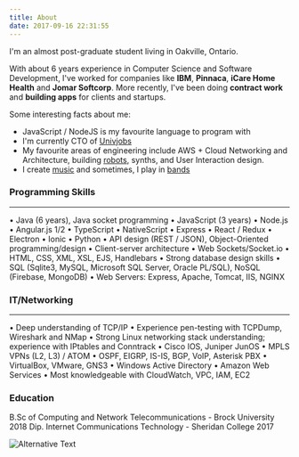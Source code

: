 ```yaml
---
title: About
date: 2017-09-16 22:31:55
---
```


I'm an almost post-graduate student living in Oakville, Ontario.

With about 6 years experience in Computer Science and Software Development, I've worked for companies like __IBM__, __Pinnaca__, __iCare Home Health__ and __Jomar Softcorp__. More recently, I've been doing __contract work__ and __building apps__ for clients and startups.

Some interesting facts about me:

- JavaScript / NodeJS is my favourite language to program with
- I'm currently CTO of [Univjobs](https://univjobs.ca)
- My favourite areas of engineering include AWS + Cloud Networking and Architecture, building [robots](https://www.instagram.com/p/BRmUie3DbSL/?taken-by=stemmlerjs), synths, and User Interaction design.
- I create [music](/music) and sometimes, I play in [bands](https://debutante-band.bandcamp.com/releases)

### Programming Skills
------------------------------
• Java (6 years), Java socket programming
• JavaScript (3 years)
• Node.js
• Angular.js 1/2
• TypeScript
• NativeScript
• Express 
• React / Redux
• Electron
• Ionic
• Python
• API design (REST / JSON), Object-Oriented programming/design
• Client-server architecture 
• Web Sockets/Socket.io
• HTML, CSS, XML, XSL, EJS, Handlebars
• Strong database design skills
• SQL (Sqlite3, MySQL, Microsoft SQL Server, Oracle PL/SQL), NoSQL (Firebase, MongoDB)
• Web Servers: Express, Apache, Tomcat, IIS, NGINX


### IT/Networking
------------------------------
• Deep understanding of TCP/IP
• Experience pen-testing with TCPDump, Wireshark and NMap
• Strong Linux networking stack understanding; experience with IPtables and Conntrack 
• Cisco IOS, Juniper JunOS
• MPLS VPNs (L2, L3) / ATOM
• OSPF, EIGRP, IS-IS, BGP, VoIP, Asterisk PBX
• VirtualBox, VMware, GNS3
• Windows Active Directory
• Amazon Web Services
• Most knowledgeable with CloudWatch, VPC, IAM, EC2


### Education
B.Sc of Computing and Network Telecommunications - Brock University 2018
Dip. Internet Communications Technology - Sheridan College 2017

![Alternative Text](/images/coding.png "Me, coding")